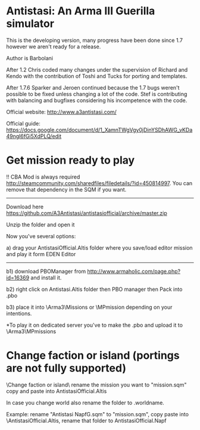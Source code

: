 # Antistasi: An Arma III Guerilla simulator

This is the developing version, many progress have been done since 1.7 however we aren't ready for a release.



Author is Barbolani

After 1.2 Chris coded many changes under the supervision of Richard and Kendo with the contribution of Toshi and Tucks for porting and templates.

After 1.7.6 Sparker and Jeroen continued because the 1.7 bugs weren't possible to be fixed unless changing a lot of the code. Stef is contributing with balancing and bugfixes considering his incompetence with the code.



Official website: http://www.a3antistasi.com/

Official guide: https://docs.google.com/document/d/1_XamnTWgVgy0jDinYSDhAWG_vKDa49ngl6fGi5XdPLQ/edit

# Get mission ready to play

!! CBA Mod is always required http://steamcommunity.com/sharedfiles/filedetails/?id=450814997. You can remove that dependency in the SQM if you want.

---

Download here https://github.com/A3Antistasi/antistasiofficial/archive/master.zip

Unzip the folder and open it

Now you've several options:

a) drag your AntistasiOfficial.Altis folder where you save/load editor mission and play it form EDEN Editor

----

b1) download PBOManager from http://www.armaholic.com/page.php?id=16369  and install it.

b2) right click on Antistasi.Altis folder then PBO manager then Pack into .pbo 

b3) place it into \Arma3\Missions or \MPmission depending on your intentions.

*To play it on dedicated server you've to make the .pbo and upload it to \Arma3\MPmissions

# Change faction or island (portings are not fully supported)

\Change faction or island\ rename the mission you want to "mission.sqm" copy and paste into AntistasiOfficial.Altis

In case you change world also rename the folder to .worldname.

Example: rename "Antistasi NapfG.sqm" to "mission.sqm", copy paste into \AntistasiOfficial.Altis, rename that folder to AntistasiOfficial.Napf
